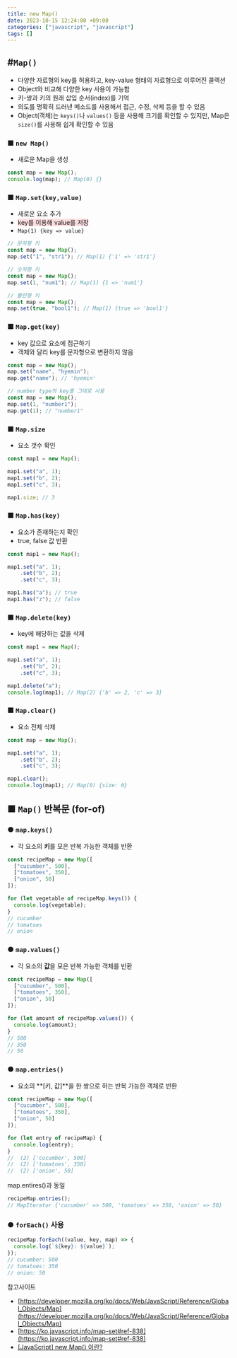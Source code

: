 ```yaml
---
title: new Map()
date: 2023-10-15 12:24:00 +09:00
categories: ["javascript", "javascript"]
tags: []
---
```


## #`Map()`

- 다양한 자료형의 key를 허용하고, key-value 형태의 자료형으로 이루어진 콜렉션
- Object와 비교해 다양한 key 사용이 가능함
- 키-쌍과 키의 원래 삽입 순서(index)를 기억
- 의도를 명확히 드러낸 메소드를 사용해서 접근, 수정, 삭제 등을 할 수 있음
- Object(객체)는 `keys()`나 `values()` 등을 사용해 크기를 확인할 수 있지만, Map은 `size()`를 사용해 쉽게 확인할 수 있음

### ■ `new Map()`

- 새로운 Map을 생성

```js
const map = new Map();
console.log(map); // Map(0) {}
```

### ■ `Map.set(key,value)`

- 새로운 요소 추가
- <span style="background-color:#ffdce0">key를 이용해 value를 저장</span>
- `Map(1) {key => value}`

```js
// 문자형 키
const map = new Map();
map.set("1", "str1"); // Map(1) {'1' => 'str1'}
```

```js
// 숫자형 키
const map = new Map();
map.set(1, "num1"); // Map(1) {1 => 'num1'}
```

```js
// 불린형 키
const map = new Map();
map.set(true, "bool1"); // Map(1) {true => 'bool1'}
```

### ■ `Map.get(key)`

- key 값으로 요소에 접근하기
- 객체와 달리 key를 문자형으로 변환하지 않음

```js
const map = new Map();
map.set("name", "hyemin");
map.get("name"); // 'hyemin'
```

```js
// number type의 key를 그대로 사용
const map = new Map();
map.set(1, "number1");
map.get(1); // "number1"
```

### ■ `Map.size`

- 요소 갯수 확인

```js
const map1 = new Map();

map1.set("a", 1);
map1.set("b", 2);
map1.set("c", 3);

map1.size; // 3
```

### ■ `Map.has(key)`

- 요소가 존재하는지 확인
- true, false 값 반환

```js
const map1 = new Map();

map1.set("a", 1);
    .set("b", 2);
    .set("c", 3);

map1.has("a"); // true
map1.has("z"); // false
```

### ■ `Map.delete(key)`

- key에 해당하는 값을 삭제

```js
const map1 = new Map();

map1.set("a", 1);
    .set("b", 2);
    .set("c", 3);

map1.delete("a");
console.log(map1); // Map(2) {'b' => 2, 'c' => 3}
```

### ■ `Map.clear()`

- 요소 전체 삭제

```js
const map = new Map();

map1.set("a", 1);
    .set("b", 2);
    .set("c", 3);

map1.clear();
console.log(map1); // Map(0) {size: 0}
```

## ■ `Map()` 반복문 (for-of)

### ● `map.keys()`

- 각 요소의 **키**를 모은 반복 가능한 객체를 반환

```js
const recipeMap = new Map([
  ["cucumber", 500],
  ["tomatoes", 350],
  ["onion", 50]
]);

for (let vegetable of recipeMap.keys()) {
  console.log(vegetable);
}
// cucumber
// tomatoes
// onion
```

### ● `map.values()`

- 각 요소의 **값**을 모은 반복 가능한 객체를 반환

```js
const recipeMap = new Map([
  ["cucumber", 500],
  ["tomatoes", 350],
  ["onion", 50]
]);

for (let amount of recipeMap.values()) {
  console.log(amount);
}
// 500
// 350
// 50
```

### ● `map.entries()`

- 요소의 **[키, 값]**을 한 쌍으로 하는 반복 가능한 객체로 반환

```js
const recipeMap = new Map([
  ["cucumber", 500],
  ["tomatoes", 350],
  ["onion", 50]
]);

for (let entry of recipeMap) {
  console.log(entry);
}
//  (2) ['cucumber', 500]
//  (2) ['tomatoes', 350]
//  (2) ['onion', 50]
```

map.entires()과 동일

```js
recipeMap.entries();
// MapIterator {'cucumber' => 500, 'tomatoes' => 350, 'onion' => 50}
```

### ● `forEach()` 사용

```js
recipeMap.forEach((value, key, map) => {
  console.log(`${key}: ${value}`);
});
// cucumber: 500
// tomatoes: 350
// onion: 50
```

참고사이트

- [https://developer.mozilla.org/ko/docs/Web/JavaScript/Reference/Global_Objects/Map](https://developer.mozilla.org/ko/docs/Web/JavaScript/Reference/Global_Objects/Map)
- [https://ko.javascript.info/map-set#ref-838](https://ko.javascript.info/map-set#ref-838)
- [[JavaScript] new Map() 이란?](https://velog.io/@minew1995/JavaScript-new-Map)
